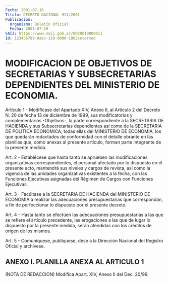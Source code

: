 ```yaml
---
Fecha: 2001-07-16
Título: DECRETO NACIONAL 911/2001
Publicación:
  Organismo: Boletín Oficial
  Fecha: 2001-07-19
SAIJ: https://www.saij.gob.ar/DN20010000911
Id: 123456789-0abc-119-0000-1002soterced
---
```

# MODIFICACION DE OBJETIVOS DE SECRETARIAS Y SUBSECRETARIAS DEPENDIENTES DEL MINISTERIO DE ECONOMIA.

<a id="1"></a>
Artículo 1 - Modifícase del Apartado XIV, Anexo II, al Artículo 2 del Decreto N. 20 de fecha 13 de diciembre de 1999, sus modificatorios y complementarios -Objetivos-, la parte correspondiente a la SECRETARIA  DE  HACIENDA  y sus Subsecretarías dependientes así como de la SECRETARIA DE POLITICA ECONOMICA, todas ellas  del MINISTERIO DE ECONOMIA, los que quedarán  redactados  de conformidad  con  el  detalle  obrante  en  las planillas que, como anexas al presente artículo, forman parte integrante de la presente medida.

<a id="2"></a>
Art. 2 - Establécese que hasta tanto se aprueben las modificaciones organizativas correspondientes, el personal afectado por  lo  dispuesto  en el presente acto, mantendrá  sus  niveles  y cargos de revista, así como la vigencia de las unidades organizativas existentes  a  la fecha, con las Funciones Ejecutivas asignadas  del  Régimen  de  Cargos  con  Funciones  Ejecutivas.

<a id="3"></a>
Art. 3 - Facúltase a la SECRETARIA  DE  HACIENDA del MINISTERIO DE ECONOMIA a realizar las adecuaciones presupuestarias que correspondan, a fin de perfeccionar lo dispuesto  por  el  presente decreto.

<a id="4"></a>
Art.  4 - Hasta tanto se efectúen las adecuaciones presupuestarias a las que  se refiere el artículo precedente, las erogaciones a las que de lugar  lo  dispuesto por la presente medida, serán atendidas con los créditos de origen de los mismos.

<a id="5"></a>
Art.  5 - Comuníquese, publíquese, dése a la Dirección Nacional del Registro Oficial y archívese.

## ANEXO I. PLANILLA ANEXA AL ARTICULO 1

<a id="1"></a>
(NOTA DE REDACCION) Modifica Apart. XIV, Anexo II del Dec. 20/99.